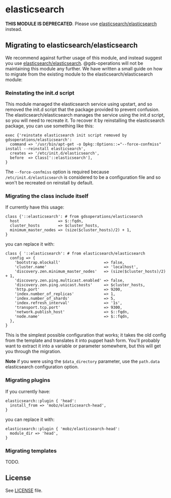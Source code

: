 # elasticsearch

**THIS MODULE IS DEPRECATED**.  Please use
  [elasticsearch/elasticsearch](http://forge.puppetlabs.com/elasticsearch/elasticsearch)
  instead.

## Migrating to elasticsearch/elasticsearch

We recommend against further usage of this module, and instead suggest
you use
[elasticsearch/elasticsearch](http://forge.puppetlabs.com/elasticsearch/elasticsearch).
@gds-operations will not be maintaining this module any further.  We
have written a small guide on how to migrate from the existing module
to the elasticsearch/elasticsearch module:

### Reinstating the init.d script

This module managed the elasticsearch service using upstart, and so
removed the init.d script that the package provided to prevent
confusion.  The elasticsearch/elasticsearch manages the service using
the init.d script, so you will need to recreate it.  To recover it by
reinstalling the elasticsearch package, you can use something like
this:

    exec {'reinstate elasticsearch init script removed by gdsoperations/elasticsearch':
      command => '/usr/bin/apt-get -o Dpkg::Options::="--force-confmiss" install --reinstall elasticsearch',
      creates => '/etc/init.d/elasticsearch',
      before  => Class['::elasticsearch'],
    }

The `--force-confmiss` option is required because
`/etc/init.d/elasticsearch` is considered to be a configuration file
and so won't be recreated on reinstall by default.

### Migrating the class include itself

If currently have this usage:

    class {'::elasticsearch': # from gdsoperations/elasticsearch
      host                 => $::fqdn,
      cluster_hosts        => $cluster_hosts,
      minimum_master_nodes => (size($cluster_hosts)/2) + 1,
    }

you can replace it with:

    class { '::elasticsearch': # from elasticsearch/elasticsearch
      config => {
        'bootstrap.mlockall'                   => false,
        'cluster.name'                         => 'localhost',
        'discovery.zen.minimum_master_nodes'   => (size($cluster_hosts)/2) + 1,
        'discovery.zen.ping.multicast.enabled' => false,
        'discovery.zen.ping.unicast.hosts'     => $cluster_hosts,
        'http.port'                            => 9200,
        'index.number_of_replicas'             => 1,
        'index.number_of_shards'               => 5,
        'index.refresh_interval'               => '1s',
        'transport.tcp.port'                   => 9300,
        'network.publish_host'                 => $::fqdn,
        'node.name'                            => $::fqdn,
      },
    }

This is the simplest possible configuration that works; it takes the
old config from the template and translates it into puppet hash form.
You'll probably want to extract it into a variable or parameter
somewhere, but this will get you through the migration.

**Note** if you were using the `$data_directory` parameter, use the
  `path.data` elasticsearch configuration option.

### Migrating plugins

If you currently have:

    elasticsearch::plugin { 'head':
      install_from => 'mobz/elasticsearch-head',
    }

you can replace it with:

    elasticsearch::plugin { 'mobz/elasticsearch-head':
      module_dir => 'head',
    }

### Migrating templates

TODO.

## License

See [LICENSE](LICENSE) file.
